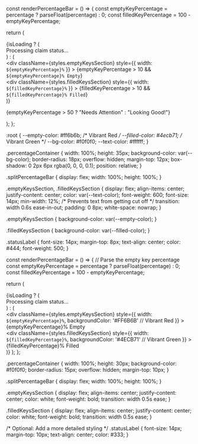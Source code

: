 const renderPercentageBar = () => {
  const emptyKeyPercentage = percentage ? parseFloat(percentage) : 0;
  const filledKeyPercentage = 100 - emptyKeyPercentage;

  return (
    <div className={styles.percentageContainer}>
      {isLoading ? (
        <div className={styles.loadingSpinner}>Processing claim status...</div>
      ) : (
        <div className={styles.splitPercentageBar}>
          <div
            className={styles.emptyKeysSection}
            style={{ width: `${emptyKeyPercentage}%` }}
          >
            {emptyKeyPercentage > 10 && `${emptyKeyPercentage}% Empty`}
          </div>
          <div
            className={styles.filledKeysSection}
            style={{ width: `${filledKeyPercentage}%` }}
          >
            {filledKeyPercentage > 10 && `${filledKeyPercentage}% Filled`}
          </div>
        </div>
      )}
      <p className={styles.statusLabel}>
        {emptyKeyPercentage > 50 ? "Needs Attention" : "Looking Good!"}
      </p>
    </div>
  );
};



:root {
  --empty-color: #ff6b6b; /* Vibrant Red */
  --filled-color: #4ecb71; /* Vibrant Green */
  --bg-color: #f0f0f0;
  --text-color: #ffffff;
}

.percentageContainer {
  width: 100%;
  height: 35px;
  background-color: var(--bg-color);
  border-radius: 18px;
  overflow: hidden;
  margin-top: 12px;
  box-shadow: 0 2px 6px rgba(0, 0, 0, 0.1);
  position: relative;
}

.splitPercentageBar {
  display: flex;
  width: 100%;
  height: 100%;
}

.emptyKeysSection,
.filledKeysSection {
  display: flex;
  align-items: center;
  justify-content: center;
  color: var(--text-color);
  font-weight: 600;
  font-size: 14px;
  min-width: 12%; /* Prevents text from getting cut off */
  transition: width 0.6s ease-in-out;
  padding: 0 8px;
  white-space: nowrap;
}

.emptyKeysSection {
  background-color: var(--empty-color);
}

.filledKeysSection {
  background-color: var(--filled-color);
}

.statusLabel {
  font-size: 14px;
  margin-top: 8px;
  text-align: center;
  color: #444;
  font-weight: 500;
}









const renderPercentageBar = () => {
  // Parse the empty key percentage
  const emptyKeyPercentage = percentage ? parseFloat(percentage) : 0;
  const filledKeyPercentage = 100 - emptyKeyPercentage;

  return (
    <div className={styles.percentageContainer}>
      {isLoading ? (
        <div className={styles.loadingSpinner}>
          Processing claim status...
        </div>
      ) : (
        <div className={styles.splitPercentageBar}>
          <div 
            className={styles.emptyKeysSection}
            style={{ 
              width: `${emptyKeyPercentage}%`,
              backgroundColor: '#FF6B6B' // Vibrant Red
            }}
          >
            {emptyKeyPercentage}% Empty
          </div>
          <div 
            className={styles.filledKeysSection}
            style={{ 
              width: `${filledKeyPercentage}%`,
              backgroundColor: '#4ECB71' // Vibrant Green
            }}
          >
            {filledKeyPercentage}% Filled
          </div>
        </div>
      )}
    </div>
  );
};



.percentageContainer {
  width: 100%;
  height: 30px;
  background-color: #f0f0f0;
  border-radius: 15px;
  overflow: hidden;
  margin-top: 10px;
}

.splitPercentageBar {
  display: flex;
  width: 100%;
  height: 100%;
}

.emptyKeysSection {
  display: flex;
  align-items: center;
  justify-content: center;
  color: white;
  font-weight: bold;
  transition: width 0.5s ease;
}

.filledKeysSection {
  display: flex;
  align-items: center;
  justify-content: center;
  color: white;
  font-weight: bold;
  transition: width 0.5s ease;
}

/* Optional: Add a more detailed styling */
.statusLabel {
  font-size: 14px;
  margin-top: 10px;
  text-align: center;
  color: #333;
}
